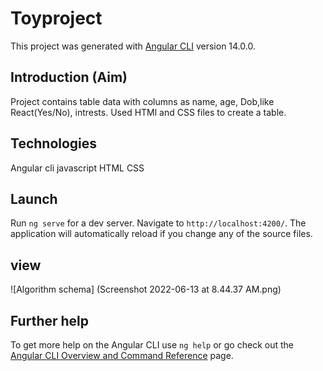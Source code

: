 # Toyproject

This project was generated with [Angular CLI](https://github.com/angular/angular-cli) version 14.0.0.

## Introduction (Aim)
 Project contains table data with columns as name, age, Dob,like React(Yes/No), intrests. 
 Used HTMl and CSS files to create a table.

## Technologies
Angular cli
javascript
HTML
CSS

## Launch

Run `ng serve` for a dev server. Navigate to `http://localhost:4200/`. The application will automatically reload if you change any of the source files.

## view
![Algorithm schema]
(Screenshot 2022-06-13 at 8.44.37 AM.png)

## Further help

To get more help on the Angular CLI use `ng help` or go check out the [Angular CLI Overview and Command Reference](https://angular.io/cli) page.
